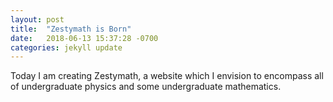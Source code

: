 ```yaml
---
layout: post
title:  "Zestymath is Born"
date:   2018-06-13 15:37:28 -0700
categories: jekyll update
---
```


Today I am creating Zestymath, a website which I envision to encompass all of undergraduate physics and some undergraduate mathematics. 
